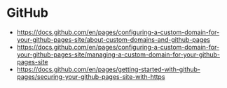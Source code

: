 # GitHub

- https://docs.github.com/en/pages/configuring-a-custom-domain-for-your-github-pages-site/about-custom-domains-and-github-pages
- https://docs.github.com/en/pages/configuring-a-custom-domain-for-your-github-pages-site/managing-a-custom-domain-for-your-github-pages-site
- https://docs.github.com/en/pages/getting-started-with-github-pages/securing-your-github-pages-site-with-https
